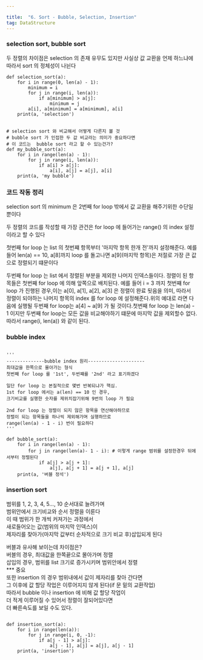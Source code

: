 ```yaml
---

title:  "6. Sort - Bubble, Selection, Insertion"
tag: DataStructure 
---
```

### selection sort, bubble sort

두 정렬의 차이점은 selection 의 존재 유무도 있지만 사실상 값 교환을 언제 하느냐에 따라서 sort 의 정체성이 나뉜다

```
def selection_sort(a):
    for i in range(0, len(a) - 1):
        minimum = i
        for j in range(i, len(a)):
            if a[minimum] > a[j]:
                minimum = j
        a[i], a[minimum] = a[minimum], a[i]
    print(a, 'selection')


# selection sort 와 비교해서 어떻게 다른지 볼 것 
# bubble sort 가 인접한 두 값 비교라는 의미가 중요하다면 
# 이 코드는  bubble sort 라고 할 수 있는건가?
def my_bubble_sort(a):
    for i in range(len(a) - 1):
        for j in range(i, len(a)):
            if a[i] > a[j]:
                a[i], a[j] = a[j], a[i]
    print(a, 'my bubble')
```

### 코드 작동 정리

selection sort 의 minimum 은 2번째 for loop 밖에서 값 교환을 해주기위한 수단일 뿐이다

두 정렬의 코드를 작성할 때 가장 관건은 for loop 에 들어가는 range() 의 index 설정이라고 할 수 있다

첫번째 for loop 는 list 의 첫번쨰 항목부터 '마지막 항목 한개 전'까지 설정해준다. 예를 들어 len(a) == 10, a\[8\]까지 loop 를 돌고나면 a\[9\](마지막 항목)은 저절로 가장 큰 값으로 정렬되기 떄문이다

두번째 for loop 는 list 에서 정렬된 부분을 제외한 나머지 인덱스들이다. 정렬이 된 항목들은 첫번째 for loop 에 의해 앞쪽으로 배치된다. 예를 들어 i = 3 까지 첫번쨰 for loop 가 진행된 경우,이는 a\[0\], a\[1\], a\[2\], a\[3\] 은 정렬이 완료 됫음을 의미, 따라서 정렬이 되야하는 나머지 항목의 index 를 for loop 에 설정해준다.위의 예대로 라면 다음에 실행될 두번째 for loop는 a\[4\] ~ a\[9\] 가 될 것이다.첫번째 for loop 는 len(a) - 1 이지만 두번째 for loop는 모든 값을 비교해야하기 떄문에 마지막 값을 제외할수 없다. 따라서 range(i, len(a)) 와 같이 된다.

### bubble index

```

'''
--------------bubble index 원리---------------------
최대값을 한쪽으로 몰아가는 형식
첫번째 for loop 를 '1st', 두번쨰를 '2nd' 라고 표기하겠다

일단 for loop 는 본질적으로 몇번 반복되냐가 핵심.
1st for loop 에서는 a(len) == 10 인 경우, 
크기비교를 실행한 숫자를 제위치잡기위해 9번의 loop 가 필요 

2nd for loop 는 정렬이 되지 않은 항목을 연산해야하므로 
정렬이 되는 항목들을 하나씩 제외해가며 실행하므로 
range(len(a) - 1 - i) 번이 필요하다 
'''

def bubble_sort(a):
    for i in range(len(a) - 1):
        for j in range(len(a)- 1 - i): # 이렇게 range 범위를 설정한경우 뒤에서부터 정렬된다
            if a[j] > a[j + 1]:
                a[j], a[j + 1] = a[j + 1], a[j]
    print(a, '버블 정석')
```

### insertion sort

범위를 1, 2, 3, 4, 5..., 10 순서대로 늘려가며  
범위안에서 크기비교와 순서 정렬을 이룬다  
이 때 범위가 한 개씩 커져가는 과정에서  
새로들어오는 값(범위의 마지막 인덱스)이  
제자리를 찾아가(마지막 값부터 순차적으로 크기 비교 후)삽입되게 된다

버블과 유사해 보이는데 차이점은?  
버블의 경우, 최대값을 한쪽끝으로 몰아가며 정렬  
삽입의 경우, 범위를 list 크기로 증가시키며 범위안에서 정렬  
\*\*\* 중요  
또한 insertion 의 경우 범위내에서 값이 제자리를 찾아 간다면  
그 이후에 값 할당 작업은 이루어지지 않게 된다(if 문 밑의 교환작업)  
따라서 bubble 이나 insertion 에 비해 값 할당 작업이  
더 적게 이루어질 수 있어서 정렬이 잘되어있다면  
더 빠른속도를 보일 수도 있다.

```

def insertion_sort(a):
    for i in range(len(a)):
        for j in range(i, 0, -1):
            if a[j - 1] > a[j]:
                a[j - 1], a[j] = a[j], a[j - 1]
    print(a, 'insertion')
```